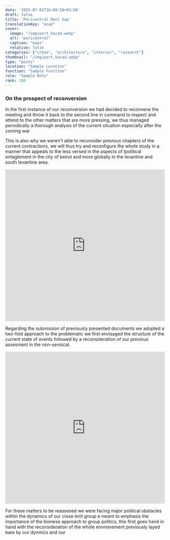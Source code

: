 ```yaml
---
date: '2025-07-01T16:08:58+03:00'
draft: false
title: 'Pericentral Rent Gap'
translationKey: "acad"
cover:
  image: "/img/port_bacad.webp"
  alt: "pericentral"
  caption: "maps"
  relative: false 
categories: ["urban", "architecture", "interior", "research"]
thumbnail: "/img/port_bacad.webp"
type: "posts"
location: "Sample Location"
function: "Sample Function"
role: "Sample Role"
rank: 100
---
```


### On the prospect of reconversion

In the first instance of our reconversion we had decided to reconvene the meeting and throw it back to the second line in command to inspect and attend to the other matters that are more pressing, we thus managed periodically a thorough analysis of the current situation especially after the coming war 

This is also why we weren't able to reconsider previous chapters of the current contractions, we will thus try and reconfigure the whole study in a manner that appeals to the less versed in the aspects of tpolitical entaglement in the city of beirut and more globally in the levantine and south levantine area.

<iframe src="https://portostap.netlify.app/#diag" width="100%" height="480" style="border:none; filter: grayscale(100%)"></iframe>

Regarding the submission of previously presented documents we adopted a two-fold approach to the problematic we first envisaged the structure of the current state of events followed by a reconsideration of our previous assesment in the non-sensical.

<iframe src="https://portostap.netlify.app/#bei" width="100%" height="480" style="border:none; filter: grayscale(100%)"></iframe>

For these matters to be reassesed we were facing major political obstacles within the dynamics of our close-knit group e nwant to emphasis the importance of the bionese approach to group politics, this first goes hand in hand with the reconsideration of the whole environement previously layed bare by our dynmics and our


